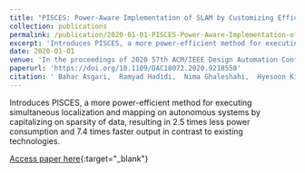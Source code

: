 ```yaml
---
title: "PISCES: Power-Aware Implementation of SLAM by Customizing Efficient Sparse Algebra"
collection: publications
permalink: /publication/2020-01-01-PISCES-Power-Aware-Implementation-of-SLAM-by-Customizing-Efficient-Sparse-Algebra
excerpt: 'Introduces PISCES, a more power-efficient method for executing simultaneous localization and mapping on autonomous systems by capitalizing on sparsity of data, resulting in 2.5 times less power consumption and 7.4 times faster output in contrast to existing technologies.'
date: 2020-01-01
venue: 'In the proceedings of 2020 57th ACM/IEEE Design Automation Conference (DAC)'
paperurl: 'https://doi.org/10.1109/DAC18072.2020.9218550'
citation: ' Bahar Asgari,  Ramyad Hadidi,  Nima Ghaleshahi,  Hyesoon Kim, &quot;PISCES: Power-Aware Implementation of SLAM by Customizing Efficient Sparse Algebra.&quot; In the proceedings of 2020 57th ACM/IEEE Design Automation Conference (DAC), 2020.'
---
```

Introduces PISCES, a more power-efficient method for executing simultaneous localization and mapping on autonomous systems by capitalizing on sparsity of data, resulting in 2.5 times less power consumption and 7.4 times faster output in contrast to existing technologies.

[Access paper here](https://doi.org/10.1109/DAC18072.2020.9218550){:target="_blank"}
